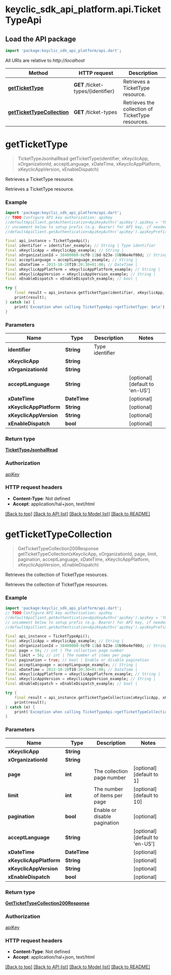 # keyclic_sdk_api_platform.api.TicketTypeApi

## Load the API package
```dart
import 'package:keyclic_sdk_api_platform/api.dart';
```

All URIs are relative to *http://localhost*

Method | HTTP request | Description
------------- | ------------- | -------------
[**getTicketType**](TicketTypeApi.md#gettickettype) | **GET** /ticket-types/{identifier} | Retrieves a TicketType resource.
[**getTicketTypeCollection**](TicketTypeApi.md#gettickettypecollection) | **GET** /ticket-types | Retrieves the collection of TicketType resources.


# **getTicketType**
> TicketTypeJsonhalRead getTicketType(identifier, xKeyclicApp, xOrganizationId, acceptLanguage, xDateTime, xKeyclicAppPlatform, xKeyclicAppVersion, xEnableDispatch)

Retrieves a TicketType resource.

Retrieves a TicketType resource.

### Example
```dart
import 'package:keyclic_sdk_api_platform/api.dart';
// TODO Configure API key authorization: apiKey
//defaultApiClient.getAuthentication<ApiKeyAuth>('apiKey').apiKey = 'YOUR_API_KEY';
// uncomment below to setup prefix (e.g. Bearer) for API key, if needed
//defaultApiClient.getAuthentication<ApiKeyAuth>('apiKey').apiKeyPrefix = 'Bearer';

final api_instance = TicketTypeApi();
final identifier = identifier_example; // String | Type identifier
final xKeyclicApp = xKeyclicApp_example; // String | 
final xOrganizationId = 38400000-8cf0-11bd-b23e-10b96e4ef00d; // String | 
final acceptLanguage = acceptLanguage_example; // String | 
final xDateTime = 2013-10-20T19:20:30+01:00; // DateTime | 
final xKeyclicAppPlatform = xKeyclicAppPlatform_example; // String | 
final xKeyclicAppVersion = xKeyclicAppVersion_example; // String | 
final xEnableDispatch = xEnableDispatch_example; // bool | 

try {
    final result = api_instance.getTicketType(identifier, xKeyclicApp, xOrganizationId, acceptLanguage, xDateTime, xKeyclicAppPlatform, xKeyclicAppVersion, xEnableDispatch);
    print(result);
} catch (e) {
    print('Exception when calling TicketTypeApi->getTicketType: $e\n');
}
```

### Parameters

Name | Type | Description  | Notes
------------- | ------------- | ------------- | -------------
 **identifier** | **String**| Type identifier | 
 **xKeyclicApp** | **String**|  | 
 **xOrganizationId** | **String**|  | 
 **acceptLanguage** | **String**|  | [optional] [default to 'en-US']
 **xDateTime** | **DateTime**|  | [optional] 
 **xKeyclicAppPlatform** | **String**|  | [optional] 
 **xKeyclicAppVersion** | **String**|  | [optional] 
 **xEnableDispatch** | **bool**|  | [optional] 

### Return type

[**TicketTypeJsonhalRead**](TicketTypeJsonhalRead.md)

### Authorization

[apiKey](../README.md#apiKey)

### HTTP request headers

 - **Content-Type**: Not defined
 - **Accept**: application/hal+json, text/html

[[Back to top]](#) [[Back to API list]](../README.md#documentation-for-api-endpoints) [[Back to Model list]](../README.md#documentation-for-models) [[Back to README]](../README.md)

# **getTicketTypeCollection**
> GetTicketTypeCollection200Response getTicketTypeCollection(xKeyclicApp, xOrganizationId, page, limit, pagination, acceptLanguage, xDateTime, xKeyclicAppPlatform, xKeyclicAppVersion, xEnableDispatch)

Retrieves the collection of TicketType resources.

Retrieves the collection of TicketType resources.

### Example
```dart
import 'package:keyclic_sdk_api_platform/api.dart';
// TODO Configure API key authorization: apiKey
//defaultApiClient.getAuthentication<ApiKeyAuth>('apiKey').apiKey = 'YOUR_API_KEY';
// uncomment below to setup prefix (e.g. Bearer) for API key, if needed
//defaultApiClient.getAuthentication<ApiKeyAuth>('apiKey').apiKeyPrefix = 'Bearer';

final api_instance = TicketTypeApi();
final xKeyclicApp = xKeyclicApp_example; // String | 
final xOrganizationId = 38400000-8cf0-11bd-b23e-10b96e4ef00d; // String | 
final page = 56; // int | The collection page number
final limit = 56; // int | The number of items per page
final pagination = true; // bool | Enable or disable pagination
final acceptLanguage = acceptLanguage_example; // String | 
final xDateTime = 2013-10-20T19:20:30+01:00; // DateTime | 
final xKeyclicAppPlatform = xKeyclicAppPlatform_example; // String | 
final xKeyclicAppVersion = xKeyclicAppVersion_example; // String | 
final xEnableDispatch = xEnableDispatch_example; // bool | 

try {
    final result = api_instance.getTicketTypeCollection(xKeyclicApp, xOrganizationId, page, limit, pagination, acceptLanguage, xDateTime, xKeyclicAppPlatform, xKeyclicAppVersion, xEnableDispatch);
    print(result);
} catch (e) {
    print('Exception when calling TicketTypeApi->getTicketTypeCollection: $e\n');
}
```

### Parameters

Name | Type | Description  | Notes
------------- | ------------- | ------------- | -------------
 **xKeyclicApp** | **String**|  | 
 **xOrganizationId** | **String**|  | 
 **page** | **int**| The collection page number | [optional] [default to 1]
 **limit** | **int**| The number of items per page | [optional] [default to 10]
 **pagination** | **bool**| Enable or disable pagination | [optional] 
 **acceptLanguage** | **String**|  | [optional] [default to 'en-US']
 **xDateTime** | **DateTime**|  | [optional] 
 **xKeyclicAppPlatform** | **String**|  | [optional] 
 **xKeyclicAppVersion** | **String**|  | [optional] 
 **xEnableDispatch** | **bool**|  | [optional] 

### Return type

[**GetTicketTypeCollection200Response**](GetTicketTypeCollection200Response.md)

### Authorization

[apiKey](../README.md#apiKey)

### HTTP request headers

 - **Content-Type**: Not defined
 - **Accept**: application/hal+json, text/html

[[Back to top]](#) [[Back to API list]](../README.md#documentation-for-api-endpoints) [[Back to Model list]](../README.md#documentation-for-models) [[Back to README]](../README.md)

